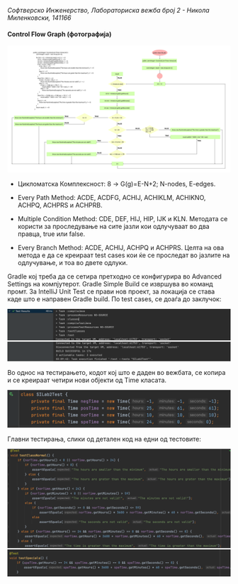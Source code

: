 *Софтверско Инженерство, Лабораториска вежба број 2 - Никола Миленковски, 141166*

#### Control Flow Graph (фотографија)
![](images/cfg.png)


- Цикломатска Комплексност: 8 -> G(g)=E-N+2; N-nodes, E-edges.

- Every Path Method: ACDE, ACDFG, ACHIJ, ACHIKLM, ACHIKNO, ACHPQ, ACHPRS и ACHPRB.

- Multiple Condition Method: CDE, DEF, HIJ, HIP, IJK и KLN. 
  Mетодата се користи за проследување на сите јазли кои одлучуваат во два правца, true или false. 

- Every Branch Method: ACDE, ACHIJ, ACHPQ и ACHPRS.
  Целта на ова метода е да се креираат test cases кои ќе се проследат во јазлите на одлучување, и тоа во двете одлуки.

Gradle кој треба да се сетира претходно се конфигурира во Advanced Settings на компјутерот. Gradle Simple Build се извршува во команд промт. За
IntelliJ Unit Test се прави нов проект, за локација се става каде што е направен Gradle build. По test cases, се доаѓа до заклучок:

![](images/test1.png)
![](images/test2.png)

Во однос на тестирањето, кодот кој што е даден во вежбата, се копира и се креираат четири нови објекти од Time класата.

![](images/objects.png)

Главни тестирања, слики од детален код на едни од тестовите:

![](images/code1.png)
![](images/code2.png)